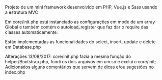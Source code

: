 Projeto de um mini framework desenvolvido em PHP, Vue.js e Sass usando a estrutura MVC

Em core/init.php está instanciado as configurações em modo de um array Global e também contém o
autoload_register que faz dar o require das classes automaticamente.

Estão implementadas as funcionalidades do select, insert, update e delete em Database.php

Alterações 13/08/2017:
core/init.php fazia a mesma função do helper/Bootstrap.php, fundi os dois arquivos em um só e excluí o core/init;
Adicionados alguns comentários que servem de dicas e/ou sugestões no index.php

